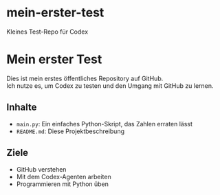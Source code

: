# mein-erster-test
Kleines Test-Repo für Codex
# Mein erster Test

Dies ist mein erstes öffentliches Repository auf GitHub.  
Ich nutze es, um Codex zu testen und den Umgang mit GitHub zu lernen.

## Inhalte

- `main.py`: Ein einfaches Python-Skript, das Zahlen erraten lässt
- `README.md`: Diese Projektbeschreibung

## Ziele

- GitHub verstehen
- Mit dem Codex-Agenten arbeiten
- Programmieren mit Python üben
